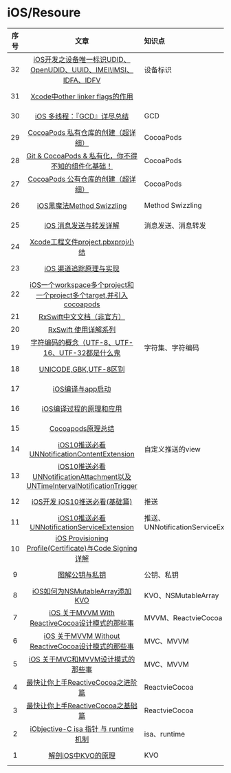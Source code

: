 # iOS/Resoure

|序号|文章|知识点|学习时间|备注|
|:--:|:--:|:--|:--:|:--|
|32|[iOS开发之设备唯一标识UDID、OpenUDID、UUID、IMEI\IMSI、IDFA、IDFV](https://blog.csdn.net/jackjia2015/article/details/84325240)|设备标识 |2019-08-13|
|31|[Xcode中other linker flags的作用](https://blog.csdn.net/iosfengguibin/article/details/52086435)||2019-08-09|
|30|[iOS 多线程：『GCD』详尽总结](https://www.jianshu.com/p/2d57c72016c6)|GCD|2019-07-29|
|29|[CocoaPods 私有仓库的创建（超详细）](https://www.jianshu.com/p/0c640821b36f)|CocoaPods|2019-07-26|
|28|[Git & CocoaPods & 私有化，你不得不知的组件化基础！](https://blog.51cto.com/13533483/2057387)|CocoaPods|2019-07-26|
|27|[CocoaPods 公有仓库的创建（超详细）](https://www.jianshu.com/p/d2d98298b1b8)|CocoaPods|2019-07-26|
|26|[iOS黑魔法Method Swizzling](https://www.jianshu.com/p/05e82fbe7132)|Method Swizzling|2019-07-18|
|25|[iOS 消息发送与转发详解](https://juejin.im/post/5aa79411f265da237a4cb045)|消息发送、消息转发|2019-07-16|
|24|[Xcode工程文件project.pbxproj小结](https://www.jianshu.com/p/e82ec6a56fc2)||2019-07-05|
|23|[iOS 渠道追踪原理与实现](https://www.sensorsdata.cn/blog/analyze-distribution-channel-of-ios-app/)||2019-07-01|
|22|[iOS一个workspace多个project和一个project多个target,并引入cocoapods](https://www.jianshu.com/p/e6408f997c1f)||2019-05-29|
|21|[RxSwift中文文档（非官方）](https://beeth0ven.github.io/RxSwift-Chinese-Documentation/)|||
|20|[RxSwift 使用详解系列](https://www.jianshu.com/p/f61a5a988590)|||
|19|[字符编码的概念（UTF-8、UTF-16、UTF-32都是什么鬼](https://blog.csdn.net/guxiaonuan/article/details/78678043)|字符集、字符编码|2019-05-24||
|18|[UNICODE,GBK,UTF-8区别](https://www.cnblogs.com/gavin-num1/p/5170247.html)||2019-05-24|
|17|[iOS编译与app启动](https://www.jianshu.com/p/65901441903e)||2019-05-23|
|16|[iOS编译过程的原理和应用](https://www.jianshu.com/p/09bd9b468e17)||2019-05-23||
|15|[Cocoapods原理总结](https://juejin.im/entry/59dd94b06fb9a0451463030b)||2019-05-22||
|14|[iOS10推送必看UNNotificationContentExtension](https://www.jianshu.com/p/45933f5450a4)|自定义推送的view|2019-05-16|
|13|[iOS10推送必看UNNotificationAttachment以及UNTimeIntervalNotificationTrigger](https://www.jianshu.com/p/3d602a60ca4f)||2019-05-16|
|12|[iOS开发 iOS10推送必看(基础篇)](https://www.jianshu.com/p/f5337e8f336d)|推送|2019-05-16|
|11|[iOS10推送必看UNNotificationServiceExtension](https://www.jianshu.com/p/f77d070a8812)|推送、UNNotificationServiceExtension|2019-05-16|
|10|[iOS Provisioning Profile(Certificate)与Code Signing详解](https://blog.csdn.net/phunxm/article/details/42685597)||2019-05-15|
|9|[图解公钥与私钥](https://blog.csdn.net/linuxnews/article/details/51119862)|公钥、私钥|2019-05-15||
|8|[iOS如何为NSMutableArray添加KVO](http://liumh.com/2015/08/22/ios-nsmutablearray-kvo/)|KVO、NSMutableArray|2019-05-15||
|7|[iOS 关于MVVM With ReactiveCocoa设计模式的那些事](https://www.jianshu.com/p/a0c22492a620)|MVVM、ReactvieCocoa|2019-05-15|
|6|[iOS 关于MVVM Without ReactiveCocoa设计模式的那些事](https://www.jianshu.com/p/db8400e1d40e)|MVC、MVVM|2019-05-14||
|5|[iOS 关于MVC和MVVM设计模式的那些事](https://www.jianshu.com/p/caaa173071f3)|MVC、MVVM|2019-05-14|
|4|[最快让你上手ReactiveCocoa之进阶篇](https://www.jianshu.com/p/e10e5ca413b7)|ReactvieCocoa|2019-05-14|
|3|[最快让你上手ReactiveCocoa之基础篇](https://www.jianshu.com/p/87ef6720a096)|ReactvieCocoa|2019-05-14|
|2|[iObjective-C isa 指针 与 runtime 机制](https://www.jianshu.com/p/41735c66dccb)|isa、runtime|2019-05-11||
|1|[解剖iOS中KVO的原理](https://www.jianshu.com/p/91c41292b5b9)|KVO|2019-05-11||



